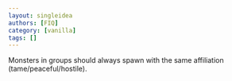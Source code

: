 ```yaml
---
layout: singleidea
authors: [FIQ]
category: [vanilla]
tags: []
---
```

Monsters in groups should always spawn with the same affiliation (tame/peaceful/hostile).
